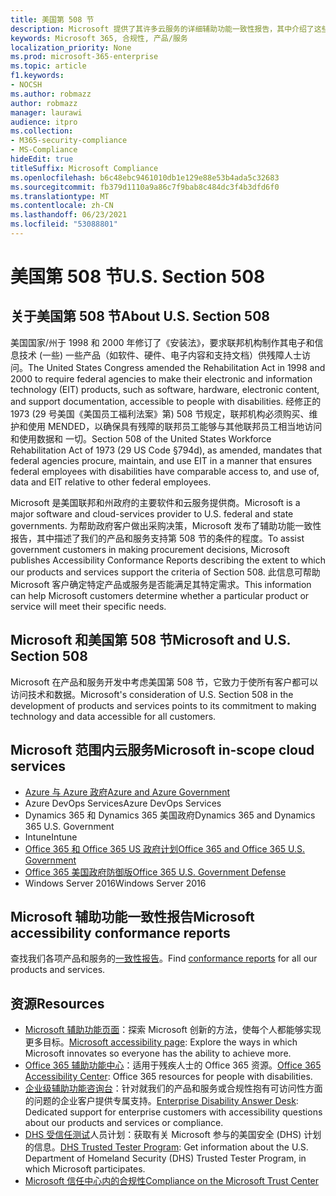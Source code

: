 ```yaml
---
title: 美国第 508 节
description: Microsoft 提供了其许多云服务的详细辅助功能一致性报告，其中介绍了这些服务的辅助功能。
keywords: Microsoft 365, 合规性, 产品/服务
localization_priority: None
ms.prod: microsoft-365-enterprise
ms.topic: article
f1.keywords:
- NOCSH
ms.author: robmazz
author: robmazz
manager: laurawi
audience: itpro
ms.collection:
- M365-security-compliance
- MS-Compliance
hideEdit: true
titleSuffix: Microsoft Compliance
ms.openlocfilehash: b6c48ebc9461010db1e129e88e53b4ada5c32683
ms.sourcegitcommit: fb379d1110a9a86c7f9bab8c484dc3f4b3dfd6f0
ms.translationtype: MT
ms.contentlocale: zh-CN
ms.lasthandoff: 06/23/2021
ms.locfileid: "53088801"
---
```

# <a name="us-section-508"></a><span data-ttu-id="b703e-104">美国第 508 节</span><span class="sxs-lookup"><span data-stu-id="b703e-104">U.S. Section 508</span></span>

## <a name="about-us-section-508"></a><span data-ttu-id="b703e-105">关于美国第 508 节</span><span class="sxs-lookup"><span data-stu-id="b703e-105">About U.S. Section 508</span></span>

<span data-ttu-id="b703e-106">美国国家/州于 1998 和 2000 年修订了《安装法》，要求联邦机构制作其电子和信息技术 (一些) 一些产品（如软件、硬件、电子内容和支持文档）供残障人士访问。</span><span class="sxs-lookup"><span data-stu-id="b703e-106">The United States Congress amended the Rehabilitation Act in 1998 and 2000 to require federal agencies to make their electronic and information technology (EIT) products, such as software, hardware, electronic content, and support documentation, accessible to people with disabilities.</span></span> <span data-ttu-id="b703e-107">经修正的 1973 (29 号美国《美国员工福利法案》第) 508 节规定，联邦机构必须购买、维护和使用 MENDED，以确保具有残障的联邦员工能够与其他联邦员工相当地访问和使用数据和 一切。</span><span class="sxs-lookup"><span data-stu-id="b703e-107">Section 508 of the United States Workforce Rehabilitation Act of 1973 (29 US Code §794d), as amended, mandates that federal agencies procure, maintain, and use EIT in a manner that ensures federal employees with disabilities have comparable access to, and use of, data and EIT relative to other federal employees.</span></span>

<span data-ttu-id="b703e-108">Microsoft 是美国联邦和州政府的主要软件和云服务提供商。</span><span class="sxs-lookup"><span data-stu-id="b703e-108">Microsoft is a major software and cloud-services provider to U.S. federal and state governments.</span></span>  <span data-ttu-id="b703e-109">为帮助政府客户做出采购决策，Microsoft 发布了辅助功能一致性报告，其中描述了我们的产品和服务支持第 508 节的条件的程度。</span><span class="sxs-lookup"><span data-stu-id="b703e-109">To assist government customers in making procurement decisions, Microsoft publishes Accessibility Conformance Reports describing the extent to which our products and services support the criteria of Section 508.</span></span>  <span data-ttu-id="b703e-110">此信息可帮助 Microsoft 客户确定特定产品或服务是否能满足其特定需求。</span><span class="sxs-lookup"><span data-stu-id="b703e-110">This information can help Microsoft customers determine whether a particular product or service will meet their specific needs.</span></span>

## <a name="microsoft-and-us-section-508"></a><span data-ttu-id="b703e-111">Microsoft 和美国第 508 节</span><span class="sxs-lookup"><span data-stu-id="b703e-111">Microsoft and U.S. Section 508</span></span>

<span data-ttu-id="b703e-112">Microsoft 在产品和服务开发中考虑美国第 508 节，它致力于使所有客户都可以访问技术和数据。</span><span class="sxs-lookup"><span data-stu-id="b703e-112">Microsoft's consideration of U.S. Section 508 in the development of products and services points to its commitment to making technology and data accessible for all customers.</span></span>

## <a name="microsoft-in-scope-cloud-services"></a><span data-ttu-id="b703e-113">Microsoft 范围内云服务</span><span class="sxs-lookup"><span data-stu-id="b703e-113">Microsoft in-scope cloud services</span></span>

- [<span data-ttu-id="b703e-114">Azure 与 Azure 政府</span><span class="sxs-lookup"><span data-stu-id="b703e-114">Azure and Azure Government</span></span>](https://go.microsoft.com/fwlink/p/?linkid=2051569)
- <span data-ttu-id="b703e-115">Azure DevOps Services</span><span class="sxs-lookup"><span data-stu-id="b703e-115">Azure DevOps Services</span></span>
- <span data-ttu-id="b703e-116">Dynamics 365 和 Dynamics 365 美国政府</span><span class="sxs-lookup"><span data-stu-id="b703e-116">Dynamics 365 and Dynamics 365 U.S. Government</span></span>
- <span data-ttu-id="b703e-117">Intune</span><span class="sxs-lookup"><span data-stu-id="b703e-117">Intune</span></span>
- [<span data-ttu-id="b703e-118">Office 365 和 Office 365 US 政府计划</span><span class="sxs-lookup"><span data-stu-id="b703e-118">Office 365 and Office 365 U.S. Government</span></span>](https://go.microsoft.com/fwlink/p/?LinkID=2077751)
- [<span data-ttu-id="b703e-119">Office 365 美国政府防御版</span><span class="sxs-lookup"><span data-stu-id="b703e-119">Office 365 U.S. Government Defense</span></span>](https://go.microsoft.com/fwlink/p/?LinkID=2077751)
- <span data-ttu-id="b703e-120">Windows Server 2016</span><span class="sxs-lookup"><span data-stu-id="b703e-120">Windows Server 2016</span></span>

## <a name="microsoft-accessibility-conformance-reports"></a><span data-ttu-id="b703e-121">Microsoft 辅助功能一致性报告</span><span class="sxs-lookup"><span data-stu-id="b703e-121">Microsoft accessibility conformance reports</span></span>

<span data-ttu-id="b703e-122">查找我们各项产品和服务的[一致性报告](https://cloudblogs.microsoft.com/industry-blog/government/2018/09/11/accessibility-conformance-reports/)。</span><span class="sxs-lookup"><span data-stu-id="b703e-122">Find [conformance reports](https://cloudblogs.microsoft.com/industry-blog/government/2018/09/11/accessibility-conformance-reports/) for all our products and services.</span></span>

## <a name="resources"></a><span data-ttu-id="b703e-123">资源</span><span class="sxs-lookup"><span data-stu-id="b703e-123">Resources</span></span>

- <span data-ttu-id="b703e-124">[Microsoft 辅助功能页面](https://go.microsoft.com/fwlink/p/?linkid=2051579)：探索 Microsoft 创新的方法，使每个人都能够实现更多目标。</span><span class="sxs-lookup"><span data-stu-id="b703e-124">[Microsoft accessibility page](https://go.microsoft.com/fwlink/p/?linkid=2051579): Explore the ways in which Microsoft innovates so everyone has the ability to achieve more.</span></span>
- <span data-ttu-id="b703e-125">[Office 365 辅助功能中心](https://go.microsoft.com/fwlink/p/?linkid=2051801)：适用于残疾人士的 Office 365 资源。</span><span class="sxs-lookup"><span data-stu-id="b703e-125">[Office 365 Accessibility Center](https://go.microsoft.com/fwlink/p/?linkid=2051801): Office 365 resources for people with disabilities.</span></span>
- <span data-ttu-id="b703e-126">[企业级辅助功能咨询台](https://go.microsoft.com/fwlink/p/?linkid=2050890)：针对就我们的产品和服务或合规性抱有可访问性方面的问题的企业客户提供专属支持。</span><span class="sxs-lookup"><span data-stu-id="b703e-126">[Enterprise Disability Answer Desk](https://go.microsoft.com/fwlink/p/?linkid=2050890): Dedicated support for enterprise customers with accessibility questions about our products and services or compliance.</span></span>
- <span data-ttu-id="b703e-127">[DHS 受信任测试](https://go.microsoft.com/fwlink/?linkid=2052171)人员计划：获取有关 Microsoft 参与的美国安全 (DHS) 计划的信息。</span><span class="sxs-lookup"><span data-stu-id="b703e-127">[DHS Trusted Tester Program](https://go.microsoft.com/fwlink/?linkid=2052171): Get information about the U.S. Department of Homeland Security (DHS) Trusted Tester Program, in which Microsoft participates.</span></span>
- [<span data-ttu-id="b703e-128">Microsoft 信任中心内的合规性</span><span class="sxs-lookup"><span data-stu-id="b703e-128">Compliance on the Microsoft Trust Center</span></span>](https://www.microsoft.com/trust-center/compliance/compliance-overview)
